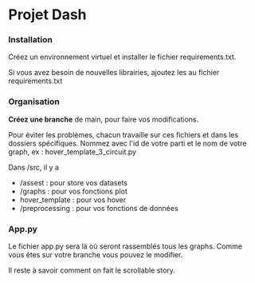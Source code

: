 
# Projet Dash


### Installation 

Créez un environnement virtuel et installer le fichier requirements.txt.

Si vous avez besoin de nouvelles librairies, ajoutez les au fichier requirements.txt


### Organisation

__Créez une branche__ de main, pour faire vos modifications.

Pour éviter les problèmes, chacun travaille sur ces fichiers et dans les dossiers spécifiques. 
Nommez avec l'id de votre parti et le nom de votre graph, ex : hover_template_3_circuit.py

Dans /src, il y a 
- /assest   : pour store vos datasets
- /graphs   : pour vos fonctions plot
- hover_template : pour vos hover
- /preprocessing : pour vos fonctions de données 


### App.py

Le fichier app.py sera là où seront rassemblés tous les graphs. Comme vous êtes sur votre branche vous pouvez le modifier.

Il reste à savoir comment on fait le scrollable story. 
